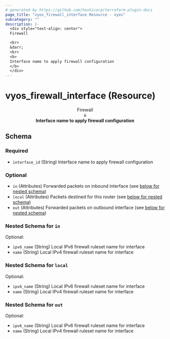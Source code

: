 ```yaml
---
# generated by https://github.com/hashicorp/terraform-plugin-docs
page_title: "vyos_firewall_interface Resource - vyos"
subcategory: ""
description: |-
  <div style="text-align: center">
  Firewall

  <br>
  &darr;
  <br>
  <b>
  Interface name to apply firewall configuration
  </b>
  </div>
---
```


# vyos_firewall_interface (Resource)

<div style="text-align: center">
Firewall

<br>
&darr;
<br>
<b>
Interface name to apply firewall configuration
</b>
</div>



<!-- schema generated by tfplugindocs -->
## Schema

### Required

- `interface_id` (String) Interface name to apply firewall configuration

### Optional

- `in` (Attributes) Forwarded packets on inbound interface (see [below for nested schema](#nestedatt--in))
- `local` (Attributes) Packets destined for this router (see [below for nested schema](#nestedatt--local))
- `out` (Attributes) Forwarded packets on outbound interface (see [below for nested schema](#nestedatt--out))

<a id="nestedatt--in"></a>
### Nested Schema for `in`

Optional:

- `ipv6_name` (String) Local IPv6 firewall ruleset name for interface
- `name` (String) Local IPv4 firewall ruleset name for interface


<a id="nestedatt--local"></a>
### Nested Schema for `local`

Optional:

- `ipv6_name` (String) Local IPv6 firewall ruleset name for interface
- `name` (String) Local IPv4 firewall ruleset name for interface


<a id="nestedatt--out"></a>
### Nested Schema for `out`

Optional:

- `ipv6_name` (String) Local IPv6 firewall ruleset name for interface
- `name` (String) Local IPv4 firewall ruleset name for interface
